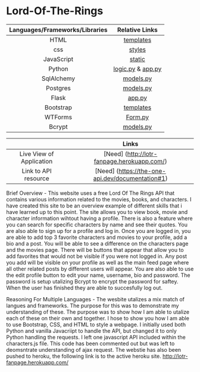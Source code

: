 # Lord-Of-The-Rings
|   Languages/Frameworks/Libraries  |   Relative Links   |
| :-------------------------------: | :----------------: |                                                                                     
|              HTML                 | [templates](/templates) |                            
|              css                  | [styles](/static/styles)                             
|           JavaScript              | [static](/static)  
|             Python                | [logic.py](logic.py) & [app.py](app.py) |
|           SqlAlchemy              | [models.py](models.py) | 
|            Postgres               | [models.py](models.py) | 
|             Flask                 | [app.py](app.py) | 
|           Bootstrap               | [templates](/templates)
|            WTForms                | [Form.py](forms.py) | 
|             Bcrypt                | [models.py](models.py) | 



|                            |      Links                                  |                                               
| :-----------------------: | :-------------------------------------------:  |                      
| Live View of Application | [Need] (http://lotr-fanpage.herokuapp.com/)  |
| Link to API resource | [Need] (https://the-one-api.dev/documentation#1) |


  Brief Overview 
                 - This website uses a free Lord Of The Rings API that contains various information related to the movies, books, and characters. I have created this site to be                    an overview example of different skills that i have learned up to this point. The site allows you to view book, movie and character information wihtout having                    a profile. There is also a feature where you can search for specific characters by name and see their quotes. You are also able to sign up for a profile and                      log in. Once you are logged in, you are able to add top 3 favorite characters and movies to your profile, add a bio and a post. You will be able to see a                        difference on the characters page and the movies page. There will be buttons that appear that allow you to add favorites that would not be visible if you were                    not logged in. Any post you add will be visible on your profile as well as the main feed page where all other related posts by different users will appear.                      You are also able to use the edit profile button to edit your name, username, bio and password. The password is setup utalizing Bcrypt to encrypt the password                    for saftey. When the user has finished they are able to succesfully log out.
 
 
Reasoning For Multiple Languages
                 - The wesbite utalizes a mix match of langues and frameworks. The purpose for this was to demonstrate my understanding of these. The purpose was to show how I                      am able to utalize each of these on their own and together. I hose to show you how I am able to use Bootstrap, CSS, and HTML to style a webpage. I initially                      used both Python and vanilla Javacriipt to handle the API, but changed it to only Python handling the requests. I left one javascript API included within the                    characters.js file. This code has been commented out but was left to deomsntrate understanding of ajax request. The webstie has also been pushed to heroku,                      the following link is to the active heroku site. http://lotr-fanpage.herokuapp.com/

